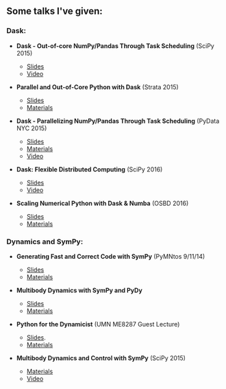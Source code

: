 ## Some talks I've given:

### Dask:

- **Dask - Out-of-core NumPy/Pandas Through Task Scheduling** (SciPy 2015)

    - [Slides](https://speakerdeck.com/jcrist/pandas-through-task-scheduling)
    - [Video](https://youtu.be/1kkFZ4P-XHg)

- **Parallel and Out-of-Core Python with Dask** (Strata 2015)

    - [Slides](https://speakerdeck.com/jcrist/parallel-and-out-of-core-python-with-dask)
    - [Materials](https://github.com/cpcloud/strata-nyc-2015)

- **Dask - Parallelizing NumPy/Pandas Through Task Scheduling** (PyData NYC 2015)

    - [Slides](https://speakerdeck.com/jcrist/pandas-through-task-scheduling-1)
    - [Materials](pydata_nyc_2015)
    - [Video](https://www.youtube.com/watch?v=mHd8AI8GQhQ)

- **Dask: Flexible Distributed Computing** (SciPy 2016)

    - [Slides](http://matthewrocklin.com/slides/dask-scipy-2016.html#/)
    - [Video](https://www.youtube.com/watch?v=PAGjm4BMKlk)

- **Scaling Numerical Python with Dask & Numba** (OSBD 2016)

    - [Slides](http://jcrist.github.io/talks/osbd_workshop/slides.html)
    - [Materials](osbd_workshop)

### Dynamics and SymPy:

- **Generating Fast and Correct Code with SymPy** (PyMNtos 9/11/14)

    - [Slides](https://speakerdeck.com/jcrist/generating-fast-and-correct-code-with-sympy)
    - [Materials](codegen_talk)

- **Multibody Dynamics with SymPy and PyDy**

    - [Slides](https://speakerdeck.com/jcrist/multibody-dynamics-with-sympy-and-pydy)
    - [Materials](pydy_talk)

- **Python for the Dynamicist** (UMN ME8287 Guest Lecture)

    - [Slides](https://speakerdeck.com/jcrist/python-for-the-dynamicist).
    - [Materials](dynamics_talk)

- **Multibody Dynamics and Control with SymPy** (SciPy 2015)

    - [Materials](https://github.com/pydy/pydy-tutorial-human-standing)
    - [Video](https://www.youtube.com/watch?v=mdo2NYtA-xY)
